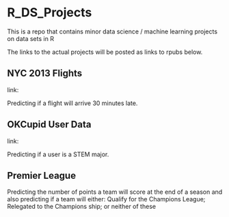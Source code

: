 # R_DS_Projects

This is a repo that contains minor data science / machine learning projects on data sets in R

The links to the actual projects will be posted as links to rpubs below.

## NYC 2013 Flights

link:

Predicting if a flight will arrive 30 minutes late.

## OKCupid User Data

link:

Predicting if a user is a STEM major.

## Premier League 

Predicting the number of points a team will score at the end of a season and also predicting if a team will either: Qualify for the Champions League;  Relegated to the Champions ship; or neither of these
